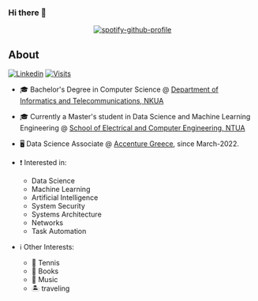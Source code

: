 ### Hi there 👋

<div align="center">
  
  [![spotify-github-profile](https://spotify-github-profile.vercel.app/api/view?uid=yy7g6bc78e4wvrg8qan9lb9r9&cover_image=true&theme=novatorem)](/novatorem.svg)
</div>

## About 

<div align="left">
  
[![Linkedin](https://img.shields.io/badge/linked-in-369?style=flat-square&logo=linkedin&logoColor=white&color=blue)](https://www.linkedin.com/in/aristi-papastavrou-059a99192/)  [![Visits](https://komarev.com/ghpvc/?username=AristiPap&logo=GitHub&label=github%20visits&color=336699&logoColor=white&style=flat-square)](https://github.com/AristiPap/)

</div>
<div>

- 🎓 Bachelor's Degree in Computer Science @ <a href="https://www.di.uoa.gr/en">Department of Informatics and Telecommunications, NKUA</a>
  
- 🎓 Currently a Master's student in Data Science and Machine Learning Engineering @ <a href="https://www.ece.ntua.gr/en"> School of Electrical and Computer Engineering, NΤUA</a>

- 🖥️ Data Science Associate @ [Accenture Greece](https://www.accenture.com/gr-en/about/company/greece), since March-2022.

  
  
- ❗ Interested in:
  - Data Science 
  - Machine Learning
  - Artificial Intelligence
  - System Security
  - Systems Architecture
  - Networks
  - Task Automation
  
- ℹ Other Interests: 
  - 🎾 Tennis 
  - 📖 Books 
  - 🎵 Music  
  - :desert_island: traveling
  
</div>
